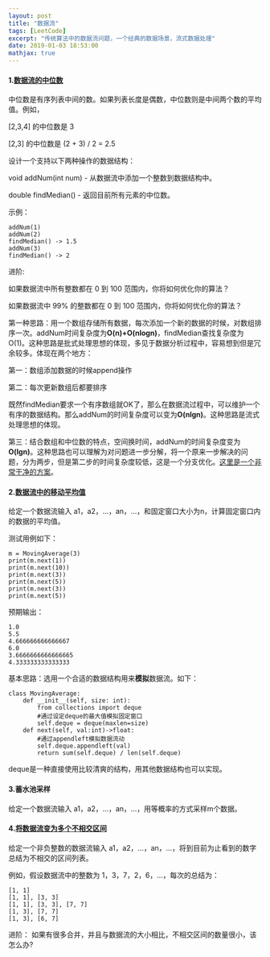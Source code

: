 ```yaml
---
layout: post
title: "数据流"
tags: [LeetCode]
excerpt: "传统算法中的数据流问题，一个经典的数据场景，流式数据处理"
date: 2019-01-03 18:53:00
mathjax: true
---
```


#### 1.[数据流的中位数](https://leetcode-cn.com/problems/find-median-from-data-stream/)

中位数是有序列表中间的数。如果列表长度是偶数，中位数则是中间两个数的平均值。例如，

[2,3,4] 的中位数是 3

[2,3] 的中位数是 (2 + 3) / 2 = 2.5

设计一个支持以下两种操作的数据结构：

void addNum(int num) - 从数据流中添加一个整数到数据结构中。

double findMedian() - 返回目前所有元素的中位数。

示例：

```
addNum(1)
addNum(2)
findMedian() -> 1.5
addNum(3) 
findMedian() -> 2
```
进阶:

如果数据流中所有整数都在 0 到 100 范围内，你将如何优化你的算法？

如果数据流中 99% 的整数都在 0 到 100 范围内，你将如何优化你的算法？

第一种思路：用一个数组存储所有数据，每次添加一个新的数据的时候，对数组排序一次。addNum时间复杂度为**O(n)+O(nlogn)**，findMedian查找复杂度为O(1)。这种思路是批式处理思想的体现，多见于数据分析过程中，容易想到但是冗余较多。体现在两个地方：

第一：数组添加数据的时候append操作

第二：每次更新数组后都要排序

既然findMedian要求一个有序数组就OK了，那么在数据流过程中，可以维护一个有序的数据结构。那么addNum的时间复杂度可以变为**O(nlgn)**。这种思路是流式处理思想的体现。

第三：结合数组和中位数的特点，空间换时间，addNum的时间复杂度变为**O(lgn)**。这种思路也可以理解为对问题进一步分解，将一个原来一步解决的问题，分为两步，但是第二步的时间复杂度较低，这是一个分支优化。[这里是一个非常干净的方案](https://zhuanlan.zhihu.com/p/85283794)。


#### 2.[数据流中的移动平均值](https://leetcode-cn.com/problems/moving-average-from-data-stream)

给定一个数据流输入 a1，a2，…，an，…，和固定窗口大小为n，计算固定窗口内的数据的平均值。

测试用例如下：

```
m = MovingAverage(3)
print(m.next(1))
print(m.next(10))
print(m.next(3))
print(m.next(5))
print(m.next(3))
print(m.next(5))
```
预期输出：
```
1.0
5.5
4.666666666666667
6.0
3.6666666666666665
4.333333333333333
```

基本思路：选用一个合适的数据结构用来**模拟**数据流。如下：

```
class MovingAverage:
	def __init__(self, size: int):
		from collections import deque
		#通过设定deque的最大值模拟固定窗口
		self.deque = deque(maxlen=size)
	def next(self, val:int)->float:
		#通过appendleft模拟数据流动
		self.deque.appendleft(val)
		return sum(self.deque) / len(self.deque)
```
deque是一种直接使用比较清爽的结构，用其他数据结构也可以实现。

#### 3.蓄水池采样

给定一个数据流输入 a1，a2，…，an，…，用等概率的方式采样m个数据。


#### 4.[将数据流变为多个不相交区间](https://leetcode-cn.com/problems/data-stream-as-disjoint-intervals/)

给定一个非负整数的数据流输入 a1，a2，…，an，…，将到目前为止看到的数字总结为不相交的区间列表。

例如，假设数据流中的整数为 1，3，7，2，6，…，每次的总结为：

```
[1, 1]
[1, 1], [3, 3]
[1, 1], [3, 3], [7, 7]
[1, 3], [7, 7]
[1, 3], [6, 7]
```
进阶：
如果有很多合并，并且与数据流的大小相比，不相交区间的数量很小，该怎么办?




